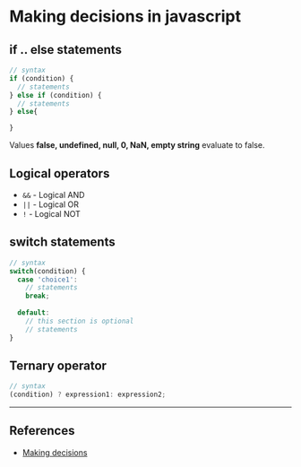 # Making decisions in javascript

## if .. else statements

```javascript
// syntax
if (condition) {
  // statements
} else if (condition) {
  // statements
} else{

}
```

Values **false, undefined, null, 0, NaN, empty string** evaluate to false.

## Logical operators

* `&&` - Logical AND
* `||` - Logical OR
* `!` - Logical NOT

## switch statements

```javascript
// syntax
switch(condition) {
  case 'choice1':
    // statements
    break;
  
  default:
    // this section is optional
    // statements
}
```

## Ternary operator

```Javascript
// syntax
(condition) ? expression1: expression2;
```

---

## References

* [Making decisions](https://developer.mozilla.org/en-US/docs/Learn/JavaScript/Building_blocks/conditionals)

